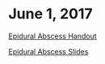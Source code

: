 # June 1, 2017
[Epidural Abscess Handout](/06-01-17/Epidural_Abscess_Handout.pdf)

[Epidural Abscess Slides](/06-01-17/Epidural_Abscess_Presentation.pdf)

